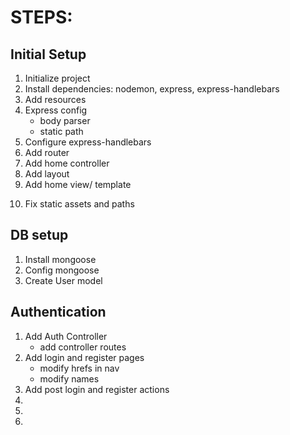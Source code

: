 # STEPS:

## Initial Setup
1. Initialize project
2. Install dependencies: nodemon, express, express-handlebars
3. Add resources
4. Express config
    * body parser
    * static path
5. Configure express-handlebars
6. Add router
7. Add home controller
8. Add layout
9. Add home view/ template
<!-- check loading -->
10. Fix static assets and paths

## DB setup
1. Install mongoose
2. Config mongoose
3. Create User model


## Authentication 
1. Add Auth Controller
    * add controller routes
2. Add login  and register pages
    * modify hrefs in nav
    * modify names
3. Add post login and register actions
4. 
5. 
6. 

